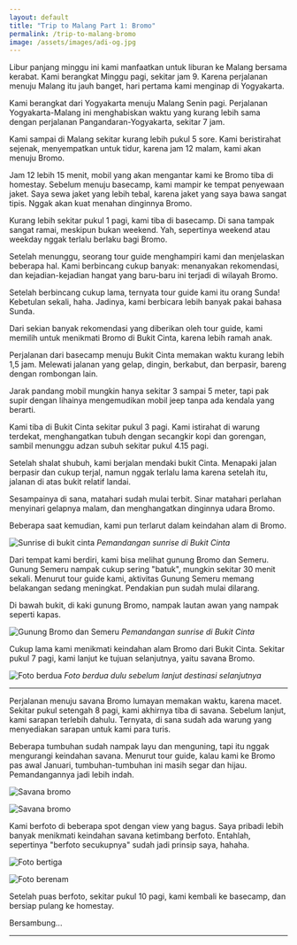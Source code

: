 ```yaml
---
layout: default
title: "Trip to Malang Part 1: Bromo"
permalink: /trip-to-malang-bromo
image: /assets/images/adi-og.jpg
---
```


Libur panjang minggu ini kami manfaatkan untuk liburan ke Malang bersama kerabat. Kami berangkat Minggu pagi, sekitar jam 9. Karena perjalanan menuju Malang itu jauh banget, hari pertama kami menginap di Yogyakarta.

Kami berangkat dari Yogyakarta menuju Malang Senin pagi. Perjalanan Yogyakarta-Malang ini menghabiskan waktu yang kurang lebih sama dengan perjalanan Pangandaran-Yogyakarta, sekitar 7 jam.

Kami sampai di Malang sekitar kurang lebih pukul 5 sore. Kami beristirahat sejenak, menyempatkan untuk tidur, karena jam 12 malam, kami akan menuju Bromo.

Jam 12 lebih 15 menit, mobil yang akan mengantar kami ke Bromo tiba di homestay. Sebelum menuju basecamp, kami mampir ke tempat penyewaan jaket. Saya sewa jaket yang lebih tebal, karena jaket yang saya bawa sangat tipis. Nggak akan kuat menahan dinginnya Bromo.

Kurang lebih sekitar pukul 1 pagi, kami tiba di basecamp. Di sana tampak sangat ramai, meskipun bukan weekend. Yah, sepertinya weekend atau weekday nggak terlalu berlaku bagi Bromo.

Setelah menunggu, seorang tour guide menghampiri kami dan menjelaskan beberapa hal. Kami berbincang cukup banyak: menanyakan rekomendasi, dan kejadian-kejadian hangat yang baru-baru ini terjadi di wilayah Bromo.

Setelah berbincang cukup lama, ternyata tour guide kami itu orang Sunda! Kebetulan sekali, haha. Jadinya, kami berbicara lebih banyak pakai bahasa Sunda.

Dari sekian banyak rekomendasi yang diberikan oleh tour guide, kami memilih untuk menikmati Bromo di Bukit Cinta, karena lebih ramah anak.

Perjalanan dari basecamp menuju Bukit Cinta memakan waktu kurang lebih 1,5 jam. Melewati jalanan yang gelap, dingin, berkabut, dan berpasir, bareng dengan rombongan lain.

Jarak pandang mobil mungkin hanya sekitar 3 sampai 5 meter, tapi pak supir dengan lihainya mengemudikan mobil jeep tanpa ada kendala yang berarti.

Kami tiba di Bukit Cinta sekitar pukul 3 pagi. Kami istirahat di warung terdekat, menghangatkan tubuh dengan secangkir kopi dan gorengan, sambil menunggu adzan subuh sekitar pukul 4.15 pagi.

Setelah shalat shubuh, kami berjalan mendaki bukit Cinta. Menapaki jalan berpasir dan cukup terjal, namun nggak terlalu lama karena setelah itu, jalanan di atas bukit relatif landai.

Sesampainya di sana, matahari sudah mulai terbit. Sinar matahari perlahan menyinari gelapnya malam, dan menghangatkan dinginnya udara Bromo.

Beberapa saat kemudian, kami pun terlarut dalam keindahan alam di Bromo.

![Sunrise di bukit cinta](/assets/images/2024/05/bukit-cinta-2.jpeg)
*Pemandangan sunrise di Bukit Cinta*

Dari tempat kami berdiri, kami bisa melihat gunung Bromo dan Semeru. Gunung Semeru nampak cukup sering "batuk", mungkin sekitar 30 menit sekali. Menurut tour guide kami, aktivitas Gunung Semeru memang belakangan sedang meningkat. Pendakian pun sudah mulai dilarang.

Di bawah bukit, di kaki gunung Bromo, nampak lautan awan yang nampak seperti kapas.

![Gunung Bromo dan Semeru](/assets/images/2024/05/bukit-cinta-1.jpeg)
*Pemandangan sunrise di Bukit Cinta*

Cukup lama kami menikmati keindahan alam Bromo dari Bukit Cinta. Sekitar pukul 7 pagi, kami lanjut ke tujuan selanjutnya, yaitu savana Bromo.

![Foto berdua](/assets/images/2024/05/bukit-cinta-3.jpeg)
*Foto berdua dulu sebelum lanjut destinasi selanjutnya*

***

Perjalanan menuju savana Bromo lumayan memakan waktu, karena macet. Sekitar pukul setengah 8 pagi, kami akhirnya tiba di savana. Sebelum lanjut, kami sarapan terlebih dahulu. Ternyata, di sana sudah ada warung yang menyediakan sarapan untuk kami para turis.

Beberapa tumbuhan sudah nampak layu dan menguning, tapi itu nggak mengurangi keindahan savana. Menurut tour guide, kalau kami ke Bromo pas awal Januari, tumbuhan-tumbuhan ini masih segar dan hijau. Pemandangannya jadi lebih indah.


![Savana bromo](/assets/images/2024/05/savana-bromo-1.jpeg)

![Savana bromo](/assets/images/2024/05/savana-bromo-2.jpeg)

Kami berfoto di beberapa spot dengan view yang bagus. Saya pribadi lebih banyak menikmati keindahan savana ketimbang berfoto. Entahlah, sepertinya "berfoto secukupnya" sudah jadi prinsip saya, hahaha.

![Foto bertiga](/assets/images/2024/05/savana-bromo-4.jpeg)

![Foto berenam](/assets/images/2024/05/savana-bromo-3.jpeg)

Setelah puas berfoto, sekitar pukul 10 pagi, kami kembali ke basecamp, dan bersiap pulang ke homestay.

Bersambung...

***
